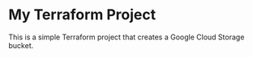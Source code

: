 # My Terraform Project

This is a simple Terraform project that creates a Google Cloud Storage bucket.